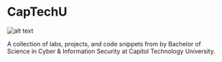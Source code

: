 # CapTechU

![alt text](https://www.captechu.edu/assets/images/capitol-logo--sheild.png)

A collection of labs, projects, and code snippets from by Bachelor of Science in Cyber &amp; Information Security at Capitol Technology University.
